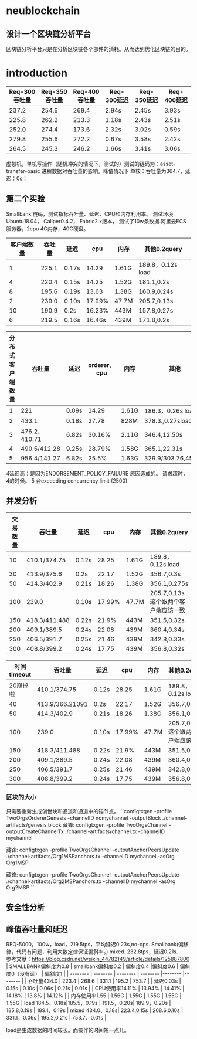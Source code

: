 # neublockchain
## 设计一个区块链分析平台
区块链分析平台只是在分析区块链各个部件的消耗。从而达到优化区块链的目的。
# introduction
| Req-300吞吐量     |  Req-350吞吐量    | Req-400吞吐量      |Req-300延迟     |  Req-350延迟   | Req-400延迟      |
| -------- | -------- | -------- | -------- |-------- |-------- |
| 237.2 | 254.6 | 269.4 | 2.94s | 2.45s | 3.93s |
| 225.8 | 262.2 | 213.3 | 1.18s | 2.43s | 2.51s |
| 252.0 | 274.4 | 173.6 | 2.32s | 3.02s | 0.59s |
| 279.8 | 255.6 | 272.2 | 0.67s | 3.58s | 2.42s |
| 264.5 | 245.3 | 246.2 | 1.66s | 3.41s | 3.06s |

虚拟机，单机写操作（随机冲突的情况下，测试的）测试的链码为：asset-transfer-basic
进程数据对吞吐量的影响。峰值情况下
单核：吞吐量为364.7，延迟：0s：


## 第二个实验
Smallbank 链码，测试指标吞吐量、延迟、CPU和内存利用率。
测试环境Ubuntu18.04，
Caliper0.4.2，
Fabric2.x版本，
测试了10w条数据.阿里云ECS服务器，2cpu 4G内存，40G硬盘。

| 客户端数量    |  吞吐量    | 延迟      |cpu     |  内存   | 其他0.2query     |
| -------- | -------- | -------- | -------- |-------- |-------- |
| 1 | 225.1 | 0.17s | 14.29 | 1.61G | 189.8，0.12s load |
| 4 | 220.4 | 0.15s | 14.25 | 1.52G | 181.1,0.2s |
| 8 | 195.6 | 0.19s | 13.63 | 1.38G | 160.9,0.24s |
| 2 | 239.0 | 0.10s | 17.99% | 47.7M | 205.7,0.13s |
| 10 | 190.9 | 0.2s | 16.23% | 443M | 157.8,0.27s |
|6| 219.5 | 0.16s | 16.46s | 439M | 171.8,0.2s |


| 分布式客户端数量    |  吞吐量    | 延迟      |orderer，cpu     |  内存   | 其他     |
| -------- | -------- | -------- | -------- |-------- |-------- |
| 1 | 221 | 0.09s | 14.29 | 1.61G | 186.3，0.26s load |
| 2 | 433.1 | 0.18s | 27.78 | 828M | 378.3.,0.27sload |
| 3 | 476.2、410.71| 6.82s | 30.16% | 2.11G | 346.4,12.50s |
| 4 | 490.5/412.28 | 9.25s | 28.79% | 1.58G | 365.1,22.31s |
| 5 | 956.4/141.27 | 6.82s | 25.5% | 1.63G | 329.9/303.76,45.07s |
4延迟高：是因为ENDORSEMENT_POLICY_FAILURE 原因造成的。
请求超时，4的时候。
5 台exceeding concurrency limit (2500)
## 并发分析
| 交易数量    |  吞吐量    | 延迟      |cpu     |  内存   | 其他0.2query     |
| -------- | -------- | -------- | -------- |-------- |-------- |
| 10 | 410.1/374.75 | 0.12s | 28.25 | 1.61G | 189.8，0.12s load |
| 30 | 413.9/375.6 | 0.2s | 22.17 | 1.52G | 356.7,0.3s |
| 50 | 414.3/402.9 | 0.21s | 18.26 | 1.38G | 356.1,0.275s |
| 100 | 239.0 | 0.10s | 17.99% | 47.7M | 205.7,0.13s  这个跟两个客户端应该一致 |
| 150 | 418.3/411.488 | 0.22s | 21.9% | 443M | 351.5,0.32s |
|200| 409.1/389.5 | 0.24s | 22.08 | 439M | 360.4,0.34s |
|250| 406.5/391.7| 0.25s | 21.46 | 439M | 342.8,0.33s |
|300| 408.8/399.2| 0.24s | 17.75| 439M | 356.8,0.32s |


| 时间timeout    |  吞吐量    | 延迟      |cpu     |  内存   | 其他0.2query     |
| -------- | -------- | -------- | -------- |-------- |-------- |
| 20崩掉啦 | 410.1/374.75 | 0.12s | 28.25 | 1.61G | 189.8，0.12s load |
| 40 | 413.9/366.21091 | 0.2s | 22.17 | 1.52G | 356.7,0.3s |
| 50 | 414.3/402.9 | 0.21s | 18.26 | 1.38G | 356.1,0.275s |
| 100 | 239.0 | 0.10s | 17.99% | 47.7M | 205.7,0.13s  这个跟两个客户端应该一致 |
| 150 | 418.3/411.488 | 0.22s | 21.9% | 443M | 351.5,0.32s |
|200| 409.1/389.5 | 0.24s | 22.08 | 439M | 360.4,0.34s |
|250| 406.5/391.7| 0.25s | 21.46 | 439M | 342.8,0.33s |
|300| 408.8/399.2| 0.24s | 17.75| 439M | 356.8,0.32s |
### 区块的大小
只需要重新生成创世块和通道和通道中的锚节点。
``configtxgen -profile TwoOrgsOrdererGenesis -channelID nomychannel -outputBlock ./channel-artifacts/genesis.block
藏锋:
configtxgen -profile TwoOrgsChannel -outputCreateChannelTx ./channel-artifacts/channel.tx -channelID mychannel

藏锋:
configtxgen -profile TwoOrgsChannel -outputAnchorPeersUpdate ./channel-artifacts/Org1MSPanchors.tx -channelID mychannel -asOrg Org1MSP

藏锋:
configtxgen -profile TwoOrgsChannel -outputAnchorPeersUpdate ./channel-artifacts/Org2MSPanchors.tx -channelID mychannel -asOrg Org2MSP
``
## 安全性分析
## 峰值吞吐量和延迟
REQ-5000，100w，load，219.5tps，平均延迟0.23s,no-ops.  Smallbank(偏移律，代码有问题，利用大数定律保证偏斜率。)
mixed. 232.8tps，延迟0.21s.   
参考文献：https://blog.csdn.net/weixin_44782149/article/details/125887800
|  SMALLBANK偏斜度为0.8   |  smallbank偏斜度0.2    | 偏斜度0.4      |偏斜度0.6     |  偏斜度0（没有读）  | 偏斜度1      |
| -------- | -------- | -------- | -------- |-------- |-------- |
| 吞吐量434.0 | 223.4 | 268.6 | 331.1 | 195.2 | 753.7 |
| 延迟0.03s | 0.15s  | 0.10s | 0.06s | 0.21s | 0.01s |
| CPU使用率14.11% | 13.94% | 14.41% | 14.18% | 13.8% | 14.12% |
| 内存使用率1.55 | 1.56G | 1.55G | 1.55G | 1.55G | 1.55G |
load 184.5、0.18s|185.5，0.19s  | 191.5，0.20s| 189.9，0.20s | 185.8,0.19s | 189.1、0.19s |
mixed 434.0、0.18s| 223.4,0.15s | 268.6,0.10s  | 331.1，0.06s | 195.2,0.21s | 753.7、0.01s |

load是生成数据的时间较长。而操作的时间短一点儿。

